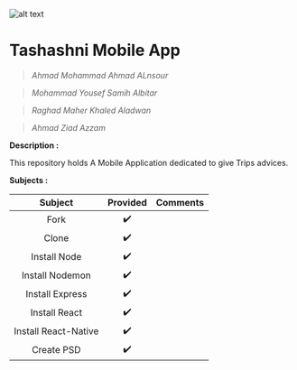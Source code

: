 ![alt text](https://cdn.shortpixel.ai/client/q_lossy,ret_img,w_475,h_314/https://cdn.shortpixel.ai/client/q_lossy,ret_img,w_475/https://www.visitnicaragua.us/wp-content/uploads/2011/09/where-to-go-copia-2.png "Logo Title Text 1")

# Tashashni Mobile App

> _Ahmad Mohammad Ahmad ALnsour_

> _Mohammad Yousef Samih Albitar_

> _Raghad Maher Khaled Aladwan_

> _Ahmad Ziad Azzam_



**Description :**

This repository holds A Mobile Application dedicated to give Trips advices. 

**Subjects :**

| Subject                     		| Provided      | Comments  	|
| :------------------------------------:|:-------------:|:-------------:|
| Fork 	                      		| ✔️            |		|
| Clone	                      		| ✔️            |		|
| Install Node                		| ✔️            |		|
| Install Nodemon 			| ✔️            |		|
| Install Express             		| ✔️            |		|
| Install React               		| ✔️            |		|
| Install React-Native        		| ✔️            |		|
| Create PSD              		| ✔️            |		|




